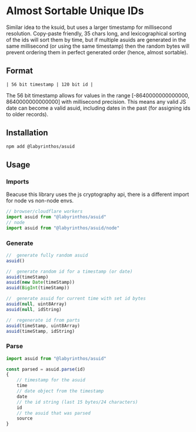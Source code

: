 # Almost Sortable Unique IDs
Similar idea to the ksuid, but uses a larger timestamp for millisecond
resolution. Copy-paste friendly, 35 chars long, and lexicographical sorting of
the ids will sort them by time, but if multiple asuids are generated in the
same millisecond (or using the same timestamp) then the random bytes will
prevent ordering them in perfect generated order (hence, almost sortable).

[:package.json : demo.html]: #

## Format

`| 56 bit timestamp | 120 bit id |`

The 56 bit timestamp allows for values in the range
[-8640000000000000, 8640000000000000] with millisecond precision. This means
any valid JS date can become a valid asuid, including dates in the past (for
assigning ids to older records).

## Installation
```bash
npm add @labyrinthos/asuid
```

## Usage

### Imports

Beacuse this library uses the js cryptography api, there is a different import
for node vs non-node envs.

```js
// browser/cloudflare workers
import asuid from "@labyrinthos/asuid"
// node
import asuid from "@labyrinthos/asuid/node"
```

### Generate
```js
//  generate fully random asuid
asuid()

//  generate random id for a timestamp (or date)
asuid(timeStamp)
asuid(new Date(timeStamp))
asuid(BigInt(timeStamp))

//  generate asuid for current time with set id bytes
asuid(null, uint8Array)
asuid(null, idString)

//  regenerate id from parts
asuid(timeStamp, uint8Array)
asuid(timeStamp, idString)
```

### Parse
```js
import asuid from "@labyrinthos/asuid"

const parsed = asuid.parse(id)
{
    // timestamp for the asuid
    time
    // date object from the timestamp
    date
    // the id string (last 15 bytes/24 characters)
    id
    // the asuid that was parsed
    source
}
```
